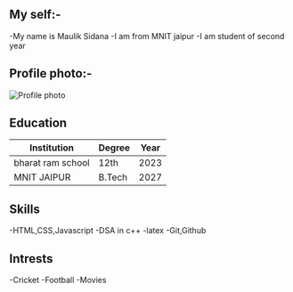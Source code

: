 ## My self:-
-My name is Maulik Sidana
-I am from MNIT jaipur
-I am student of second year

## Profile photo:-
![Profile photo](https://static.vecteezy.com/system/resources/previews/027/447/163/non_2x/silhouette-of-a-boy-during-sunset-free-photo.jpg)

## Education
|   Institution   |Degree|Year|
|-----------------|------|----|
|bharat ram school| 12th |2023|
|MNIT JAIPUR      |B.Tech|2027|

## Skills
-HTML,CSS,Javascript
-DSA in c++
-latex
-Git,Github

## Intrests
-Cricket
-Football
-Movies
